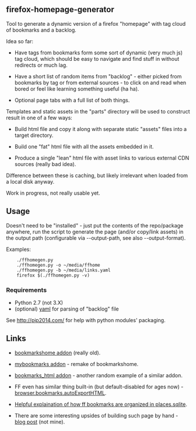 firefox-homepage-generator
--------------------

Tool to generate a dynamic version of a firefox "homepage" with tag cloud of
bookmarks and a backlog.

Idea so far:

 - Have tags from bookmarks form some sort of dynamic (very much js) tag cloud,
   which should be easy to navigate and find stuff in without redirects or much lag.

 - Have a short list of random items from "backlog" - either picked from
   bookmarks by tag or from external sources - to click on and read when bored
   or feel like learning something useful (ha ha).

 - Optional page tabs with a full list of both things.


Templates and static assets in the "parts" directory will be used to construct
result in one of a few ways:

 * Build html file and copy it along with separate static "assets" files into a
   target directory.

 * Build one "fat" html file with all the assets embedded in it.

 * Produce a single "lean" html file with asset links to various external CDN
   sources (really bad idea).

Difference between these is caching, but likely irrelevant when loaded from a
local disk anyway.


Work in progress, not really usable yet.



Usage
--------------------

Doesn't need to be "installed" - just put the contents of the repo/package
anywhere, run the script to generate the page (and/or copy/link assets) in the
output path (configurable via --output-path, see also --output-format).

Examples:
```console
	./ffhomegen.py
	./ffhomegen.py -o ~/media/ffhome
	./ffhomegen.py -b ~/media/links.yaml
	firefox $(./ffhomegen.py -v)
```

### Requirements

 * Python 2.7 (not 3.X)
 * (optional) [yaml](http://pyyaml.org/) for parsing of "backlog" file

See http://pip2014.com/ for help with python modules' packaging.



Links
--------------------

 * [bookmarkshome addon](http://bookmarkshome.mozdev.org/) (really old).

 * [mybookmarks addon](http://www.catsyawn.net/ma2ten/soft/mybookmarks_en.html) -
   remake of bookmarkshome.

 * [bookmarks_html addon](https://addons.mozilla.org/en-US/firefox/addon/bookmarks_html/) -
   another random example of a similar addon.

 * FF even has similar thing built-in (but default-disabled for ages now) -
   [browser.bookmarks.autoExportHTML](http://kb.mozillazine.org/Browser.bookmarks.autoExportHTML).

 * [Helpful explaination of how ff bookmarks are organized in places.sqlite](http://stackoverflow.com/a/740183).

 * There are some interesting upsides of building such page by hand -
   [blog post](http://utcc.utoronto.ca/~cks/space/blog/web/BookmarksAlternative) (not mine).
